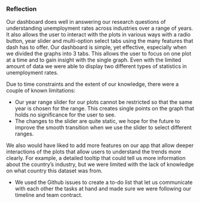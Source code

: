 ### Reflection

Our dashboard does well in answering our research questions of understanding unemployment rates across industries over a range of years. It also allows the user to interact with the plots in various ways with a radio button, year slider and multi-option select tabs using the many features that dash has to offer. Our dashboard is simple, yet effective, especially when we divided the graphs into 3 tabs. This allows the user to focus on one plot at a time and to gain insight with the single graph. Even with the limited amount of data we were able to display two different types of statistics in unemployment rates. 

Due to time constraints and the extent of our knowledge, there were a couple of known limitations:
- Our year range slider for our plots cannot be restricted so that the same year is chosen for the range. This creates single points on the graph that holds no significance for the user to see.
- The changes to the slider are quite static, we hope for the future to improve the smooth transition when we use the slider to select different ranges. 

We also would have liked to add more features on our app that allow deeper interactions of the plots that allow users to understand the trends more clearly. For example, a detailed tooltip that could tell us more information about the country’s industry, but we were limited with the lack of knowledge on what country this dataset was from.
- We used the Github issues to create a to-do list that let us communicate with each other the tasks at hand and made sure we were following our timeline and team contract.
